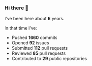 ### Hi there 👋

I've been here about **6** years.

In that time I've:

- Pushed **1660** commits
- Opened **92** issues
- Submitted **112** pull requests
- Reviewed **85** pull requests
- Contributed to **29** public repositories

<!-- ![My scrobbles](https://lastfm-recently-played.vercel.app/api?user=dotdub) -->
